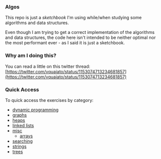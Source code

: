 ### Algos

This repo is just a _sketchbook_ I'm using while/when studying some algorithms and data structures.

Even though I am trying to get a correct implementation of the algorithms and data structures, the code here isn't intended to be neither optimal nor the most performant ever - as I said it is just a sketchbook.

### Why am I doing this?

You can read a little on this twitter thread: [https://twitter.com/vquaiato/status/1153074713234681857](https://twitter.com/vquaiato/status/1153074713234681857)

### Quick Access

To quick access the exercises by category:

 - [dynamic programming](/src/javas/src/dynamic)
 - [graphs](/src/javas/src/graphs)
 - [heaps](/src/javas/src/heaps)
 - [linked lists](/src/javas/src/linkedlists)
 - [misc](/src/javas/src/misc)
   - [arrays](/src/javas/src/misc/arrays)
 - [searching](src/javas/src/searching)
 - [strings](src/javas/src/strings)
 - [trees](src/javas/src/trees)
 
